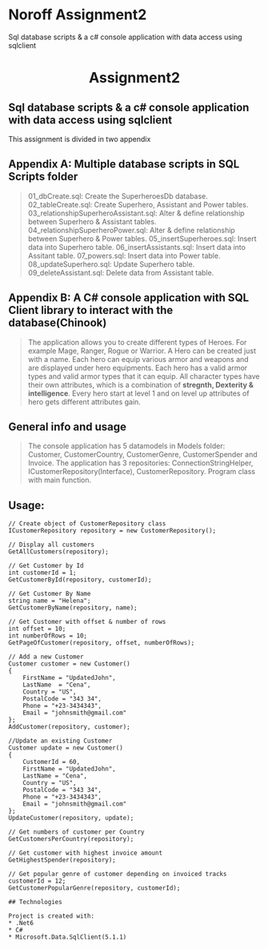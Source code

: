 # Noroff  Assignment2
Sql database scripts &amp; a c# console application with data access using sqlclient

<div align="center">
    <h1>Assignment2</h1>
</div>

## Sql database scripts &amp; a c# console application with data access using sqlclient

This assignment is divided in two appendix
## Appendix A: Multiple database scripts in SQL Scripts folder
>01_dbCreate.sql: Create the SuperheroesDb database.
>02_tableCreate.sql: Create Superhero, Assistant and Power tables.
>03_relationshipSuperheroAssistant.sql: Alter & define relationship between Superhero & Assistant tables.
>04_relationshipSuperheroPower.sql: Alter & define relationship between Superhero & Power tables.
>05_insertSuperheroes.sql: Insert data into Superhero table.
>06_insertAssistants.sql: Insert data into Assitant table.
>07_powers.sql: Insert data into Power table.
>08_updateSuperhero.sql: Update Superhero table.
>09_deleteAssistant.sql: Delete data from Assistant table.

## Appendix B: A C# console application with SQL Client library to interact with the database(Chinook)

>The application allows you to create different types of Heroes. For example Mage, Ranger, Rogue or Warrior.
>A Hero can be created just with a name.
>Each hero can equip various armor and weapons and are displayed under hero equipments. Each hero has a valid armor types and valid armor types that it can equip.
>All character types have their own attributes, which is a combination of **stregnth, Dexterity  & intelligence**.
>Every hero start at level 1 and on level up attributes of hero gets different attributes gain.

## General info and usage
>The console application has 5 datamodels in Models folder: Customer, CustomerCountry, CustomerGenre, CustomerSpender and Invoice.
>The application has 3 repositories: ConnectionStringHelper, ICustomerRepository(Interface), CustomerRepository.
>Program class with main function.

## Usage:

```
// Create object of CustomerRepository class
ICustomerRepository repository = new CustomerRepository();

// Display all customers
GetAllCustomers(repository);

// Get Customer by Id 
int customerId = 1;
GetCustomerById(repository, customerId);

// Get Customer By Name
string name = "Helena";
GetCustomerByName(repository, name);

// Get Customer with offset & number of rows
int offset = 10;
int numberOfRows = 10;
GetPageOfCustomer(repository, offset, numberOfRows);

// Add a new Customer
Customer customer = new Customer()
{
    FirstName = "UpdatedJohn",
    LastName  = "Cena",
    Country = "US",
    PostalCode = "343 34",
    Phone = "+23-3434343",
    Email = "johnsmith@gmail.com"
};
AddCustomer(repository, customer);

//Update an existing Customer
Customer update = new Customer()
{
    CustomerId = 60,
    FirstName = "UpdatedJohn",
    LastName = "Cena",
    Country = "US",
    PostalCode = "343 34",
    Phone = "+23-3434343",
    Email = "johnsmith@gmail.com"
};
UpdateCustomer(repository, update);

// Get numbers of customer per Country
GetCustomersPerCountry(repository);

// Get customer with highest invoice amount
GetHighestSpender(repository);

// Get popular genre of customer depending on invoiced tracks 
customerId = 12;
GetCustomerPopularGenre(repository, customerId);

## Technologies

Project is created with:
* .Net6
* C#
* Microsoft.Data.SqlClient(5.1.1)
